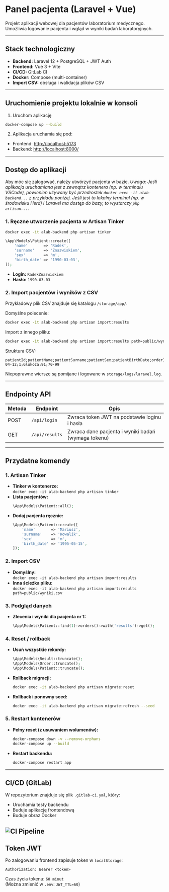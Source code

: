 # Panel pacjenta (Laravel + Vue)

Projekt aplikacji webowej dla pacjentów laboratorium medycznego.  
Umożliwia logowanie pacjenta i wgląd w wyniki badań laboratoryjnych.

---

## Stack technologiczny

-   **Backend:** Laravel 12 + PostgreSQL + JWT Auth
-   **Frontend:** Vue 3 + Vite
-   **CI/CD:** GitLab CI
-   **Docker:** Compose (multi-container)
-   **Import CSV:** obsługa i walidacja plików CSV

---

## Uruchomienie projektu lokalnie w konsoli

1. Uruchom aplikację

```bash
docker-compose up --build
```

2. Aplikacja uruchamia się pod:

-   Frontend: [http://localhost:5173](http://localhost:5173)
-   Backend: [http://localhost:8000/](http://localhost:8000/)

---

## Dostęp do aplikacji

Aby móc się zalogować, należy utwórzyć pacjenta w bazie.
_Uwaga: Jeśli aplikacja uruchamiana jest z zewnątrz kontenera (np. w terminalu VSCode), powienien używany być przedrostek `docker exec -it alab-backend...` z przykładu poniżej. Jeśli jest to lokalny terminal (np. w środowisku Herd) i Laravel ma dostęp do bazy, to wystarczy `php artisan...`._

### 1. Ręczne utworzenie pacjenta w Artisan Tinker

```bash
docker exec -it alab-backend php artisan tinker
```

```php
\App\Models\Patient::create([
    'name'       => 'Radek',
    'surname'    => 'Znazwiskiem',
    'sex'        => 'm',
    'birth_date' => '1990-03-03',
]);
```

-   **Login:** `RadekZnazwiskiem`
-   **Hasło:** `1990-03-03`

### 2. Import pacjentów i wyników z CSV

Przykładowy plik CSV znajduje się katalogu `/storage/app/`.

Domyślne polecenie:

```bash
docker exec -it alab-backend php artisan import:results
```
Import z innego pliku:

```bash
docker exec -it alab-backend php artisan import:results path=public/wyniki.csv
```

Struktura CSV:

```csv
patientId;patientName;patientSurname;patientSex;patientBirthDate;orderId;testName;testValue;testReference1;Piotr;Kowalski;m;1983-04-12;1;Glukoza;91;70-99
```

Niepoprawne wiersze są pomijane i logowane w `storage/logs/laravel.log`.

---

## Endpointy API

| Metoda | Endpoint       | Opis                                                |
| ------ | -------------- | --------------------------------------------------- |
| POST   | `/api/login`   | Zwraca token JWT na podstawie loginu i hasła        |
| GET    | `/api/results` | Zwraca dane pacjenta i wyniki badań (wymaga tokenu) |

---

## Przydatne komendy

### 1. Artisan Tinker

-   **Tinker w kontenerze:**  
    `docker exec -it alab-backend php artisan tinker`
-   **Lista pacjentów:**
    ```php
    \App\Models\Patient::all();
    ```
-   **Dodaj pacjenta ręcznie:**
    ```php
    \App\Models\Patient::create([
        'name'       => 'Mariusz',
        'surname'    => 'Kowalik',
        'sex'        => 'm',
        'birth_date' => '1995-05-15',
    ]);
    ```

### 2. Import CSV

-   **Domyślny:**  
    `docker exec -it alab-backend php artisan import:results`
-   **Inna ścieżka pliku:**  
    `docker exec -it alab-backend php artisan import:results path=public/wyniki.csv`

### 3. Podgląd danych

-   **Zlecenia i wyniki dla pacjenta nr 1:**
    ```php
    \App\Models\Patient::find(1)->orders()->with('results')->get();
    ```

### 4. Reset / rollback

-   **Usuń wszystkie rekordy:**
    ```php
    \App\Models\Result::truncate();
    \App\Models\Order::truncate();
    \App\Models\Patient::truncate();
    ```
-   **Rollback migracji:**  
    ```bash
    docker exec -it alab-backend php artisan migrate:reset
    ```
-   **Rollback i ponowny seed:**  
    ```bash
    docker exec -it alab-backend php artisan migrate:refresh --seed
    ```

### 5. Restart kontenerów

-   **Pełny reset (z usuwaniem wolumenów):**
    ```bash
    docker-compose down -v --remove-orphans
    docker-compose up --build
    ```
-   **Restart backendu:**
    ```bash
    docker-compose restart app
    ```
---

## CI/CD (GitLab)

W repozytorium znajduje się plik `.gitlab-ci.yml`, który:

-   Uruchamia testy backendu
-   Buduje aplikację frontendową
-   Buduje obraz Docker
  
  ![CI Pipeline](https://gitlab.com/Radek168/ab_zadanie_portal_pacjent/badges/main/pipeline.svg)
---

## Token JWT

Po zalogowaniu frontend zapisuje token w `localStorage`:

```
Authorization: Bearer <token>
```

Czas życia tokenu: `60 minut`  
(Można zmienić w `.env`: `JWT_TTL=60`)

